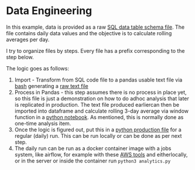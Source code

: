 # Data Engineering

In this example, data is provided as a raw [SQL data table schema file](https://github.com/msantanavargas/Coding-Examples/blob/main/Python/data_engineering/DataSource/schema.sql). The file contains daily data values and the objective is to calculate rolling averages per day. 

I try to organize files by steps. Every file has a prefix corresponding to the step below.

The logic goes as follows:

1. Import - Transform from SQL code file to a pandas usable text file via [bash](https://github.com/msantanavargas/Coding-Examples/blob/main/Python/data_engineering/01_text_preprocessing_from_sql_to_pd.sh) generating a [raw text file](https://github.com/msantanavargas/Coding-Examples/blob/main/Python/data_engineering/my_raw_data.txt)
2. Process in Pandas - this step assumes there is no process in place yet, so this file is just a demonstration on how to do adhoc analysis that later is replicated in production. The text file produced earliercan then be imported into dataframe and calculate rolling 3-day average via window function in a [python notebook](https://github.com/msantanavargas/Coding-Examples/blob/main/Python/data_engineering/02_3-day-rolling_average.ipynb). As mentioned, this is normally done as one-time analysis item.
3. Once the logic is figured out, put this in a [python production file](https://github.com/msantanavargas/Coding-Examples/blob/main/Python/data_engineering/03_analytics.py) for a regular (daily) run. This can be run locally or can be done as per next step.
4. The daily run can be run as a docker container image with a jobs system, like airflow, for example with these [AWS tools](https://github.com/msantanavargas/Coding-Examples/tree/main/AWS) and eitherlocally, or in the server or inside the container run `python3 analytics.py`
